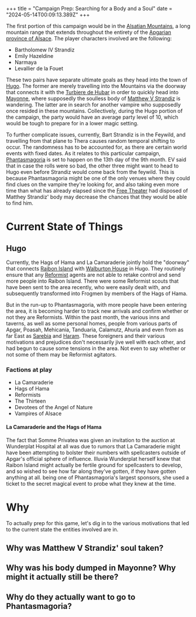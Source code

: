 +++
title = "Campaign Prep: Searching for a Body and a Soul"
date = "2024-05-14T00:09:13.389Z"
+++

The first portion of this campaign would be in the [Alsatian Mountains](@/locations/alsatian-mountains.md), a long mountain range that extends throughout the entirety of the [Apgarian](@/locations/apgar.md) [province of Alsace](@/locations/alsace.md). The player characters involved are the following:

 - Bartholomew IV Strandiz
 - Emily Hazeldine
 - Narmaya
 - Levallier de la Fouet

These two pairs have separate ultimate goals as they head into the town of [Hugo](@/locations/hugo.md). The former are merely travelling into the Mountains via the doorway that connects it with the [Turbiere de Hubar](@/locations/turbiere-de-hubar.md) in order to quickly head into [Mayonne](@/locations/mayonne.md), where supposedly the soulless body of [Matthew V Strandiz](@/characters/matthew-v-strandiz.md) is wandering. The latter are in search for another vampire who supposedly once resided in these mountains. Collectively, during the Hugo portion of the campaign, the party would have an average party level of 10, which would be tough to prepare for in a lower magic setting.

To further complicate issues, currently, Bart Strandiz is in the Feywild, and travelling from that plane to Thera causes random temporal shifting to occur. The randomness has to be accounted for, as there are certain world events with fixed dates. As it relates to this particular campaign, [Phantasmagoria](@/events/phantasmagoria.md) is set to happen on the 13th day of the 9th month. EV said that in case the rolls were so bad, the other three might want to head to Hugo even before Strandiz would come back from the feywild. This is because Phantasmagoria might be one of the only venues where they could find clues on the vampire they're looking for, and also taking even more time than what has already elapsed since the [Free Theater](@/organizations/free-theater.md) had disposed of Matthey Strandiz' body may decrease the chances that they would be able to find him.

# Current State of Things

## Hugo

Currently, the Hags of Hama and La Camaraderie jointly hold the "doorway" that connects [Raibon Island](@/locations/raibon-island.md) with [Walburton House]("@/locations/walburton-house.md) in Hugo. They routinely ensure that any [Reformist](@/religions/reformed-divine-masochist.md) agents are not able to retake control and send more people into Raibon Island. There were some Reformist scouts that have been sent to the area recently, who were easily dealt with, and subsequently transformed into Frogmen by members of the Hags of Hama.

But in the run-up to Phantasmagoria, with more people have been entering the area, it is becoming harder to track new arrivals and confirm whether or not they are Reformists. Within the past month, the various inns and taverns, as well as some personal homes, people from various parts of Apgar, Poasah, Mehicania, Tanduaria, Calamutz, Ahuria and even from as far East as [Sarebia](@/locations/sarebia.md) and [Haram](@/locations/haram.md). These foreigners and their various motivations and prejudices don't necessarily jive well with each other, and had begun to cause some tensions in the area. Not even to say whether or not some of them may be Reformist agitators.

### Factions at play
 - La Camaraderie
 - Hags of Hama
 - Reformists
 - The Thirteen
 - Devotees of the Angel of Nature
 - Vampires of Alsace

#### La Camaraderie and the Hags of Hama

The fact that Somme Privatea was given an invitation to the auction at Wunderplat Hospital at all was due to rumors that La Camaraderie might have been attempting to bolster their numbers with spellcasters outside of Apgar's official sphere of influence. Illuvia Wunderplat herself knew that Raibon Island might actually be fertile ground for spellcasters to develop, and so wished to see how far along they've gotten, if they have gotten anything at all. being one of Phantasmagoria's largest sponsors, she used a ticket to the secret magical event to probe what they knew at the time.

# Why

To actually prep for this game, let's dig in to the various motivations that led to the current state the entities involved are in.

## Why was Matthew V Strandiz' soul taken?

## Why was his body dumped in Mayonne? Why might it actually still be there?

## Why do they actually want to go to Phantasmagoria?
